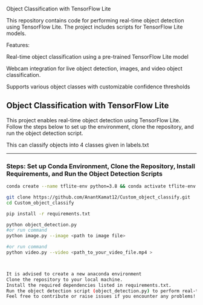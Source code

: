 


Object Classification with TensorFlow Lite

This repository contains code for performing real-time object detection using TensorFlow Lite. The project includes scripts for  TensorFlow Lite models.

Features:

Real-time object classification using a pre-trained TensorFlow Lite model

Webcam integration for live object detection, images, and video object classification.

Supports various object classes with customizable confidence thresholds


## Object Classification with TensorFlow Lite

This project enables real-time object detection using TensorFlow Lite. Follow the steps below to set up the environment, clone the repository, and run the object detection script.

This can classify objects into 4 classes given in labels.txt

---

### Steps: Set up Conda Environment, Clone the Repository, Install Requirements, and Run the Object Detection Scripts

```bash
conda create --name tflite-env python=3.8 && conda activate tflite-env

git clone https://github.com/AnantKamat12/Custom_object_classify.git
cd Custom_object_classify

pip install -r requirements.txt

python object_detection.py
#or run command 
python image.py --image <path to image file>

#or run command
python video.py --video <path_to_your_video_file.mp4 >



It is advised to create a new anaconda environment
Clone the repository to your local machine.
Install the required dependencies listed in requirements.txt.
Run the object detection script (object_detection.py) to perform real-time object detection using your webcam.
Feel free to contribute or raise issues if you encounter any problems!


